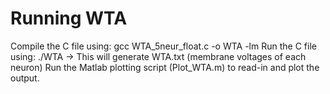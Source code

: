 # Running WTA
Compile the C file using: gcc WTA_5neur_float.c -o WTA -lm
Run the C file using: ./WTA   ->  This will generate WTA.txt (membrane voltages of each neuron)
Run the Matlab plotting script (Plot_WTA.m) to read-in and plot the output.